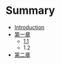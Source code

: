 # Summary

* [Introduction](README.md)
* [第一章](chapter1.md)
  * [1.1](chapter1/dwdw.md)
  * 1.2
* [第二章](dw.md)


